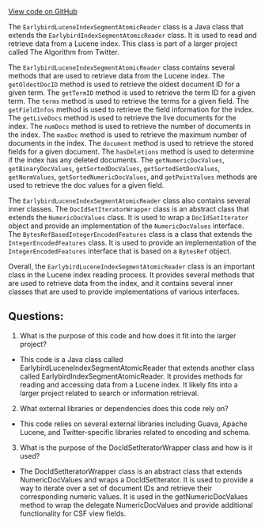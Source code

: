 [View code on GitHub](https://github.com/misbahsy/the-algorithm/src/java/com/twitter/search/core/earlybird/index/EarlybirdLuceneIndexSegmentAtomicReader.java)

The `EarlybirdLuceneIndexSegmentAtomicReader` class is a Java class that extends the `EarlybirdIndexSegmentAtomicReader` class. It is used to read and retrieve data from a Lucene index. This class is part of a larger project called The Algorithm from Twitter.

The `EarlybirdLuceneIndexSegmentAtomicReader` class contains several methods that are used to retrieve data from the Lucene index. The `getOldestDocID` method is used to retrieve the oldest document ID for a given term. The `getTermID` method is used to retrieve the term ID for a given term. The `terms` method is used to retrieve the terms for a given field. The `getFieldInfos` method is used to retrieve the field information for the index. The `getLiveDocs` method is used to retrieve the live documents for the index. The `numDocs` method is used to retrieve the number of documents in the index. The `maxDoc` method is used to retrieve the maximum number of documents in the index. The `document` method is used to retrieve the stored fields for a given document. The `hasDeletions` method is used to determine if the index has any deleted documents. The `getNumericDocValues`, `getBinaryDocValues`, `getSortedDocValues`, `getSortedSetDocValues`, `getNormValues`, `getSortedNumericDocValues`, and `getPointValues` methods are used to retrieve the doc values for a given field.

The `EarlybirdLuceneIndexSegmentAtomicReader` class also contains several inner classes. The `DocIdSetIteratorWrapper` class is an abstract class that extends the `NumericDocValues` class. It is used to wrap a `DocIdSetIterator` object and provide an implementation of the `NumericDocValues` interface. The `BytesRefBasedIntegerEncodedFeatures` class is a class that extends the `IntegerEncodedFeatures` class. It is used to provide an implementation of the `IntegerEncodedFeatures` interface that is based on a `BytesRef` object.

Overall, the `EarlybirdLuceneIndexSegmentAtomicReader` class is an important class in the Lucene index reading process. It provides several methods that are used to retrieve data from the index, and it contains several inner classes that are used to provide implementations of various interfaces.
## Questions: 
 1. What is the purpose of this code and how does it fit into the larger project?
- This code is a Java class called EarlybirdLuceneIndexSegmentAtomicReader that extends another class called EarlybirdIndexSegmentAtomicReader. It provides methods for reading and accessing data from a Lucene index. It likely fits into a larger project related to search or information retrieval.

2. What external libraries or dependencies does this code rely on?
- This code relies on several external libraries including Guava, Apache Lucene, and Twitter-specific libraries related to encoding and schema.

3. What is the purpose of the DocIdSetIteratorWrapper class and how is it used?
- The DocIdSetIteratorWrapper class is an abstract class that extends NumericDocValues and wraps a DocIdSetIterator. It is used to provide a way to iterate over a set of document IDs and retrieve their corresponding numeric values. It is used in the getNumericDocValues method to wrap the delegate NumericDocValues and provide additional functionality for CSF view fields.